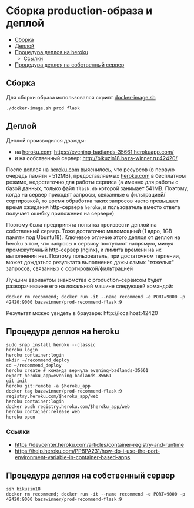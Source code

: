# Сборка production-образа и деплой


<!-- vim-markdown-toc Redcarpet -->

* [Сборка](#сборка)
* [Деплой](#деплой)
* [Процедура деплоя на heroku](#процедура-деплоя-на-heroku)
    * [Ссылки](#ссылки)
* [Процедура деплоя на собственный сервер](#процедура-деплоя-на-собственный-сервер)

<!-- vim-markdown-toc -->

## Сборка

Для сборки образа использовался скрипт [docker-image.sh](docker-image.sh)

```
./docker-image.sh prod flask
```

## Деплой 

Деплой производился дважды:
- на [heroku.com](https://heroku.com): https://evening-badlands-35661.herokuapp.com/ 
- и на собственный сервер: http://bikuzin18.baza-winner.ru:42420/

После деплоя на [heroku.com](https://heroku.com) выяснилось, что ресурсов (в первую очередь памяти - 512MB), предоставляемых [heroku.com](https://heroku.com) в бесплатном режиме, недостаточно для работы сервиса (а именно для работы с базой данных, только файл `flask.db` которой занимает 541MB. Поэтому, когда на сервер приходят запросы, связанные с фильтрацией/сортировкой, то время обработка таких запросов часто превышает время ожидания http-сервера `heroku`, и пользователь вместо ответа получает ошибку приложения на сервере)

Поэтому была предпринята попытка произвести деплой на собственный сервер. Тоже достаточно маломощный (1 ядро, 1GB памяти под Ubuntu18). Ключевое отличие этого деплоя от деплоя на heroku в том, что запросы к сервису поступают напрямую, минуя промежуточный http-сервер (nginx), и лимита времени на их выполнения нет. Поэтому пользователь, при достаточном терпении, может дождаться результата выполнения дажы самых "тяжелых" запросов, связанных с сортировкой/фильтрацией

Лучшим вариантом знакомства с production-сервисом будет разворачиваине его на локальной машине следующей командой:

```
docker rm recommend; docker run -it --name recommend -e PORT=9000 -p 42420:9000 bazawinner/prod-recommend-flask:9
```

Результат можно увидеть в браузере: http://localhost:42420

## Процедура деплоя на heroku

```
sudo snap install heroku --classic
heroku login
heroku container:login
mkdir ~/recommend_deploy
cd ~/recommend_deploy
heroku create # команда вернула evening-badlands-35661
export heroku_app=evening-badlands-35661
git init
heroku git:remote -a $heroku_app
docker tag bazawinner/prod-recommend-flask:9 registry.heroku.com/$heroku_app/web
heroku container:login
docker push registry.heroku.com/$heroku_app/web
heroku container:release web
heroku open
```

### Ссылки 
- https://devcenter.heroku.com/articles/container-registry-and-runtime
- https://help.heroku.com/PPBPA231/how-do-i-use-the-port-environment-variable-in-container-based-apps

## Процедура деплоя на собственный сервер

```
ssh bikuzin18
docker rm recommend; docker run -it --name recommend -e PORT=9000 -p 42420:9000 bazawinner/prod-recommend-flask:9
```

